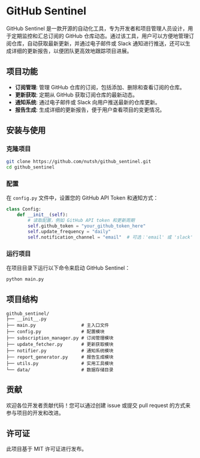 # GitHub Sentinel

GitHub Sentinel 是一款开源的自动化工具，专为开发者和项目管理人员设计，用于定期监控和汇总订阅的 GitHub 仓库动态。通过该工具，用户可以方便地管理订阅仓库，自动获取最新更新，并通过电子邮件或 Slack 通知进行推送，还可以生成详细的更新报告，以便团队更高效地跟踪项目进展。

## 项目功能

- **订阅管理**: 管理 GitHub 仓库的订阅，包括添加、删除和查看订阅的仓库。
- **更新获取**: 定期从 GitHub 获取订阅仓库的最新动态。
- **通知系统**: 通过电子邮件或 Slack 向用户推送最新的仓库更新。
- **报告生成**: 生成详细的更新报告，便于用户查看项目的变更情况。

## 安装与使用

### 克隆项目

```bash
git clone https://github.com/nutsh/github_sentinel.git
cd github_sentinel
```

### 配置

在 `config.py` 文件中，设置您的 GitHub API Token 和通知方式：

```python
class Config:
    def __init__(self):
        # 读取配置，例如 GitHub API token 和更新周期
        self.github_token = "your_github_token_here"
        self.update_frequency = "daily"
        self.notification_channel = "email"  # 可选：'email' 或 'slack'
```

### 运行项目

在项目目录下运行以下命令来启动 GitHub Sentinel：

```bash
python main.py
```

## 项目结构

```
github_sentinel/
├── __init__.py
├── main.py                 # 主入口文件
├── config.py               # 配置模块
├── subscription_manager.py # 订阅管理模块
├── update_fetcher.py       # 更新获取模块
├── notifier.py             # 通知系统模块
├── report_generator.py     # 报告生成模块
├── utils.py                # 实用工具模块
└── data/                   # 数据存储目录
```

## 贡献

欢迎各位开发者贡献代码！您可以通过创建 issue 或提交 pull request 的方式来参与项目的开发和改进。

## 许可证

此项目基于 MIT 许可证进行发布。